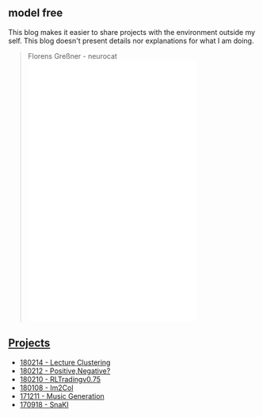 ## model free

This blog makes it easier to share projects with the environment outside my self. This blog doesn't present details nor explanations for what I am doing. 
 

> Florens Greßner - neurocat
![neurocat](./media/ncw.png)


## [Projects](./projects)

- [180214 - Lecture Clustering](./projects/ML_EXAM)
- [180212 - Positive,Negative?](./projects/PosNeg)
- [180210 - RLTradingv0.75](./projects/RLTradingKickoff)
- [180108 - Im2Col](./projects/im2col)
- [171211 - Music Generation](./projects/musicgen)
- [170918 - SnaKI](./projects/SnaKI)
